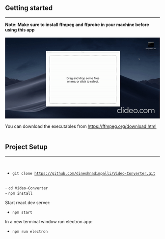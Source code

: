 ## Getting started
<hr>
<b>Note: Make sure to install ffmpeg and ffprobe in your machine before using this app</b>
<br><br>
<img src='./demo.gif'/>

You can download the executables from https://ffmpeg.org/download.html
<br><br>

## Project Setup
<hr>
<br>

- <code>git clone https://github.com/dineshnadimpalli/Video-Converter.git</code>
<br>
- <code>cd Video-Converter</code>
<br>
- <code>npm install</code>

Start react dev server:

- <code>npm start</code>

In a new terminal window run electron app:

- <code>npm run electron</code>
